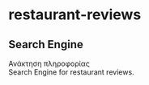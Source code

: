 # restaurant-reviews

## Search Engine
Ανάκτηση πληροφορίας  
Search Engine for restaurant reviews.
